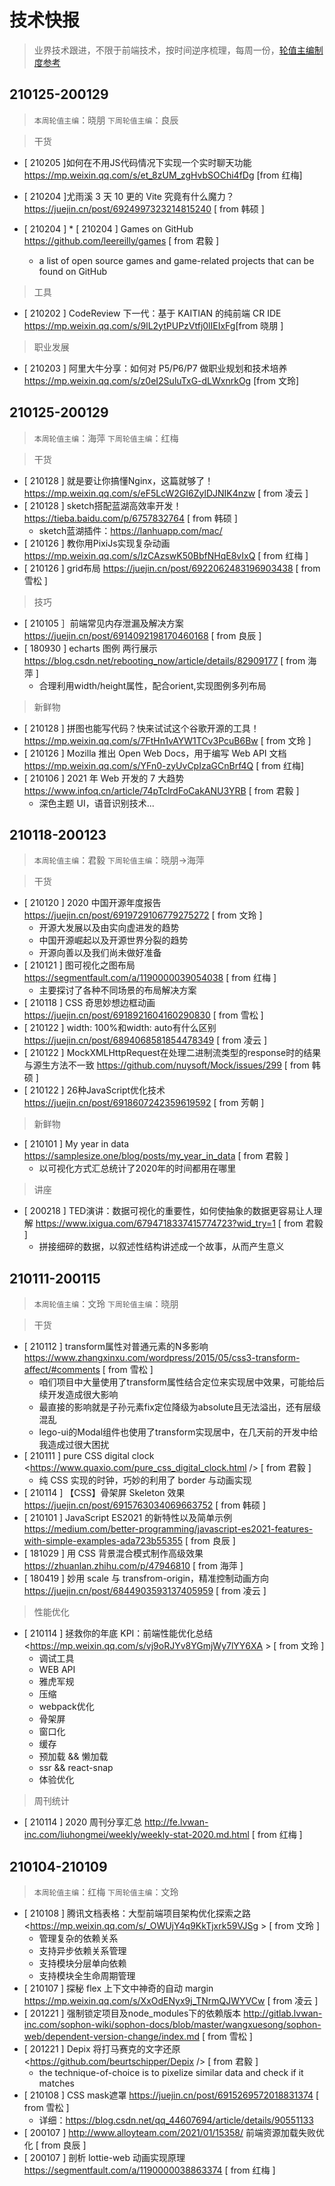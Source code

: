 # 技术快报

> 业界技术跟进，不限于前端技术，按时间逆序梳理，每周一份，[轮值主编制度参考](./editors.md)

## 210125-200129

> `本周轮值主编`：晓朋 `下周轮值主编`：良辰

> 干货

* [ 210205 ]如何在不用JS代码情况下实现一个实时聊天功能   <https://mp.weixin.qq.com/s/et_8zUM_zgHvbSOChi4fDg> [from 红梅]
* [ 210204 ]尤雨溪 3 天 10 更的 Vite 究竟有什么魔力？<https://juejin.cn/post/6924997323214815240> [ from 韩硕 ]
* [ 210204 ] * [ 210204 ] Games on GitHub <https://github.com/leereilly/games>  [ from 君毅 ]

    *  a list of open source games and game-related projects that can be found on GitHub

> 工具

*  [ 210202 ] CodeReview 下一代：基于 KAITIAN 的纯前端 CR IDE <https://mp.weixin.qq.com/s/9lL2ytPUPzVtfj0lIEIxFg>[from 晓朋 ]

> 职业发展

* [ 210203 ] 阿里大牛分享：如何对 P5/P6/P7 做职业规划和技术培养 <https://mp.weixin.qq.com/s/z0eI2SuluTxG-dLWxnrkOg> [from 文玲]


## 210125-200129

> `本周轮值主编`：海萍 `下周轮值主编`：红梅

> 干货

* [ 210128 ]  就是要让你搞懂Nginx，这篇就够了！<https://mp.weixin.qq.com/s/eF5LcW2GI6ZylDJNIK4nzw> [ from 凌云 ]
* [ 210128 ] sketch搭配蓝湖高效率开发！ <https://tieba.baidu.com/p/6757832764>  [ from 韩硕 ]
   * sketch蓝湖插件：https://lanhuapp.com/mac/
* [ 210126 ] 教你用PixiJs实现复杂动画 <https://mp.weixin.qq.com/s/IzCAzswK50BbfNHqE8vIxQ> [ from 红梅 ]
* [ 210126 ] grid布局 <https://juejin.cn/post/6922062483196903438>  [ from 雪松 ]


> 技巧

* [ 210105 ］前端常见内存泄漏及解决方案 <https://juejin.cn/post/6914092198170460168>  [ from 良辰 ]
* [ 180930 ] echarts 图例 两行展示 <https://blog.csdn.net/rebooting_now/article/details/82909177> [ from 海萍 ]
   * 合理利用width/height属性，配合orient,实现图例多列布局


> 新鲜物

* [ 210128 ] 拼图也能写代码？快来试试这个谷歌开源的工具！<https://mp.weixin.qq.com/s/7FtHn1vAYW1TCv3PcuB6Bw> [ from 文玲 ]
* [ 210126 ] Mozilla 推出 Open Web Docs，用于编写 Web API 文档  <https://mp.weixin.qq.com/s/YFn0-zyUvCpIzaGCnBrf4Q> [ from 红梅]
* [ 210106 ] 2021 年 Web 开发的 7 大趋势 <https://www.infoq.cn/article/74pTclrdFoCakANU3YRB>  [ from 君毅 ]
    * 深色主题 UI，语音识别技术...


## 210118-200123

> `本周轮值主编`：君毅 `下周轮值主编`：晓朋->海萍

> 干货

* [ 210120 ] 2020 中国开源年度报告 <https://juejin.cn/post/6919729106779275272>  [ from 文玲 ]
    * 开源大发展以及由实向虚进发的趋势
    * 中国开源崛起以及开源世界分裂的趋势
    * 开源向善以及我们尚未做好准备
* [ 210121 ] 图可视化之图布局 <https://segmentfault.com/a/1190000039054038>  [ from 红梅 ]
    * 主要探讨了各种不同场景的布局解决方案
* [ 210118 ] CSS 奇思妙想边框动画 https://juejin.cn/post/6918921604160290830  [ from 雪松 ]
* [ 210122 ] width: 100%和width: auto有什么区别 <https://juejin.cn/post/6894068581854478349> [ from 凌云 ]
* [ 210122 ] MockXMLHttpRequest在处理二进制流类型的response时的结果与源生方法不一致  <https://github.com/nuysoft/Mock/issues/299> [ from 韩硕 ]
* [ 210122 ] 26种JavaScript优化技术 <https://juejin.cn/post/6918607242359619592>  [ from 芳朝 ]

> 新鲜物

* [ 210101 ] My year in data <https://samplesize.one/blog/posts/my_year_in_data>  [ from 君毅 ]
    * 以可视化方式汇总统计了2020年的时间都用在哪里

> 讲座

* [ 200218 ] TED演讲：数据可视化的重要性，如何使抽象的数据更容易让人理解 <https://www.ixigua.com/6794718337415774723?wid_try=1>  [ from 君毅 ]
    *  拼接细碎的数据，以叙述性结构讲述成一个故事，从而产生意义

## 210111-200115

> `本周轮值主编`：文玲 `下周轮值主编`：晓朋

> 干货
* [ 210112 ] transform属性对普通元素的N多影响 <https://www.zhangxinxu.com/wordpress/2015/05/css3-transform-affect/#comments> [ from 雪松 ]
    * 咱们项目中大量使用了transform属性结合定位来实现居中效果，可能给后续开发造成很大影响
    * 最直接的影响就是子孙元素fix定位降级为absolute且无法溢出，还有层级混乱
    * lego-ui的Modal组件也使用了transform实现居中，在几天前的开发中给我造成过很大困扰
* [ 210111 ] pure CSS digital clock <https://www.quaxio.com/pure_css_digital_clock.html />  [ from 君毅 ]
    *  纯 CSS 实现的时钟，巧妙的利用了 border 与动画实现
* [ 210114 ] 【CSS】骨架屏 Skeleton 效果  <https://juejin.cn/post/6915763034069663752> [ from 韩硕 ]
* [ 210101 ] JavaScript ES2021 的新特性以及简单示例   <https://medium.com/better-programming/javascript-es2021-features-with-simple-examples-ada723b55355> [ from 良辰 ]
* [ 181029 ] 用 CSS 背景混合模式制作高级效果 <https://zhuanlan.zhihu.com/p/47946810> [ from 海萍 ]
* [ 180419 ] 妙用 scale 与 transfrom-origin，精准控制动画方向 <https://juejin.cn/post/6844903593137405959> [ from 凌云 ]

> 性能优化
* [ 210114 ] 拯救你的年底 KPI：前端性能优化总结 <https://mp.weixin.qq.com/s/vj9oRJYv8YGmjWy7lYY6XA > [ from 文玲 ]
    * 调试工具
    * WEB API
    * 雅虎军规
    * 压缩
    * webpack优化
    * 骨架屏
    * 窗口化
    * 缓存
    * 预加载 && 懒加载
    * ssr && react-snap
    * 体验优化

> 周刊统计
* [ 210114 ] 2020 周刊分享汇总 <http://fe.lvwan-inc.com/liuhongmei/weekly/weekly-stat-2020.md.html>  [ from 红梅 ]



## 210104-210109

> `本周轮值主编`：红梅 `下周轮值主编`：文玲

* [ 210108 ] 腾讯文档表格：大型前端项目架构优化探索之路 <https://mp.weixin.qq.com/s/_OWUjY4q9KkTjxrk59VJSg >   [ from 文玲 ]
    * 管理复杂的依赖关系
    * 支持异步依赖关系管理
    * 支持模块分层单向依赖
    * 支持模块全生命周期管理
* [ 210107 ]  探秘 flex 上下文中神奇的自动 margin  https://mp.weixin.qq.com/s/XxOdENyx9j_TNrmQJWYVCw  [ from 凌云 ]
* [ 201221 ] 强制锁定项目及node_modules下的依赖版本 http://gitlab.lvwan-inc.com/sophon-wiki/sophon-docs/blob/master/wangxuesong/sophon-web/dependent-version-change/index.md [ from 雪松 ]
* [ 201221 ] Depix 将打马赛克的文字还原 <https://github.com/beurtschipper/Depix />  [ from 君毅 ]
    *  the technique-of-choice is to pixelize similar data and check if it matches
* [ 210108 ] CSS mask遮罩 <https://juejin.cn/post/6915269572018831374> [ from 雪松 ]
    * 详细：https://blog.csdn.net/qq_44607694/article/details/90551133
* [ 200107 ] <http://www.alloyteam.com/2021/01/15358/>   前端资源加载失败优化 [ from 良辰 ]
* [ 200107 ] 剖析 lottie-web 动画实现原理 <https://segmentfault.com/a/1190000038863374> [ from 红梅 ]
